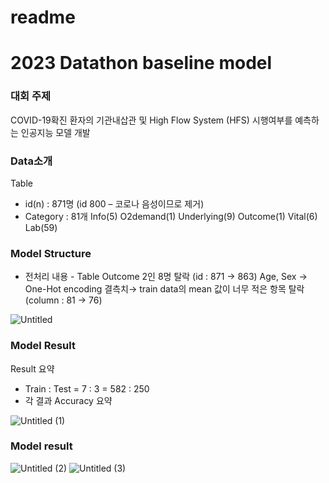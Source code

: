 # readme

# 2023 Datathon baseline model

### 대회 주제

COVID-19확진 환자의 기관내삽관 및 High Flow System (HFS) 시행여부를 예측하는 인공지능 모델 개발

### Data소개

Table

- id(n) : 871명 (id 800 – 코로나 음성이므로 제거)
- Category : 81개
Info(5)
O2demand(1)
Underlying(9)
Outcome(1)
Vital(6)
Lab(59)

### Model Structure

- 전처리 내용 - Table
Outcome 2인 8명 탈락 (id : 871 → 863)
Age, Sex → One-Hot encoding
결측치→ train data의 mean
값이 너무 적은 항목 탈락 (column : 81 → 76)

![Untitled](https://user-images.githubusercontent.com/81748349/229706759-df02bd17-3dc6-4841-9905-6cc98cfd3d6b.png)

### Model Result

Result 요약

- Train : Test = 7 : 3 = 582 : 250
- 각 결과 Accuracy 요약

![Untitled (1)](https://user-images.githubusercontent.com/81748349/229707036-d2b57ee0-bca6-40b3-9761-65c4bd8dec63.png)

### Model result

![Untitled (2)](https://user-images.githubusercontent.com/81748349/229707111-d16a606c-3208-40a6-abbf-7355efc5cfe3.png)
![Untitled (3)](https://user-images.githubusercontent.com/81748349/229707152-dc1445d5-2d9d-433d-8c77-d620f96a4b19.png)
